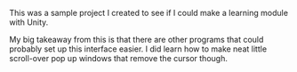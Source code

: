 This was a sample project I created to see if I could make a learning module with Unity.

My big takeaway from this is that there are other programs that could probably set up this interface easier.
I did learn how to make neat little scroll-over pop up windows that remove the cursor though.
